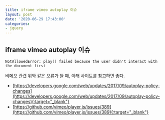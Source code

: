 ```yaml
---
title: iframe vimeo autoplay 이슈
layout: post
date: '2020-06-29 17:43:00'
categories:
- jquery
---
```


## iframe vimeo autoplay 이슈

```text
NotAllowedError: play() failed because the user didn't interact with the document first
```

비메오 관련 위와 같은 오류가 뜰 때, 아래 사이트를 참고하면 좋다.

* [https://developers.google.com/web/updates/2017/09/autoplay-policy-changes](https://developers.google.com/web/updates/2017/09/autoplay-policy-changes){:target="_blank"}
* [https://github.com/vimeo/player.js/issues/389](https://github.com/vimeo/player.js/issues/389){:target="_blank"}